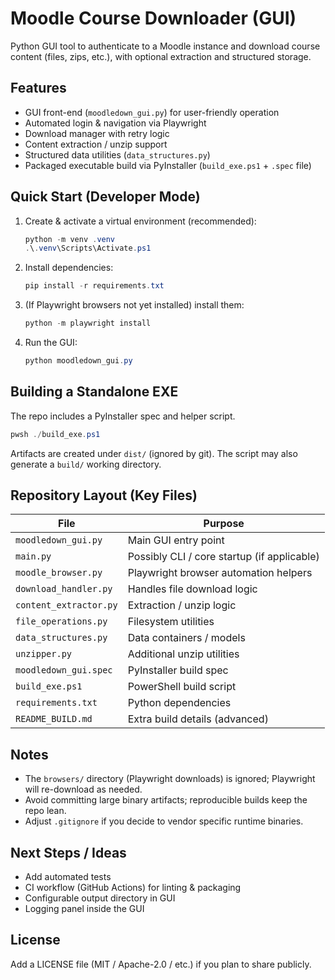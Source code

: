 # Moodle Course Downloader (GUI)

Python GUI tool to authenticate to a Moodle instance and download course content (files, zips, etc.), with optional extraction and structured storage.

## Features

- GUI front-end (`moodledown_gui.py`) for user-friendly operation
- Automated login & navigation via Playwright
- Download manager with retry logic
- Content extraction / unzip support
- Structured data utilities (`data_structures.py`)
- Packaged executable build via PyInstaller (`build_exe.ps1` + `.spec` file)

## Quick Start (Developer Mode)

1. Create & activate a virtual environment (recommended):
   ```powershell
   python -m venv .venv
   .\.venv\Scripts\Activate.ps1
   ```
2. Install dependencies:
   ```powershell
   pip install -r requirements.txt
   ```
3. (If Playwright browsers not yet installed) install them:
   ```powershell
   python -m playwright install
   ```
4. Run the GUI:
   ```powershell
   python moodledown_gui.py
   ```

## Building a Standalone EXE

The repo includes a PyInstaller spec and helper script.

```powershell
pwsh ./build_exe.ps1
```

Artifacts are created under `dist/` (ignored by git). The script may also generate a `build/` working directory.

## Repository Layout (Key Files)

| File | Purpose |
|------|---------|
| `moodledown_gui.py` | Main GUI entry point |
| `main.py` | Possibly CLI / core startup (if applicable) |
| `moodle_browser.py` | Playwright browser automation helpers |
| `download_handler.py` | Handles file download logic |
| `content_extractor.py` | Extraction / unzip logic |
| `file_operations.py` | Filesystem utilities |
| `data_structures.py` | Data containers / models |
| `unzipper.py` | Additional unzip utilities |
| `moodledown_gui.spec` | PyInstaller build spec |
| `build_exe.ps1` | PowerShell build script |
| `requirements.txt` | Python dependencies |
| `README_BUILD.md` | Extra build details (advanced) |

## Notes

- The `browsers/` directory (Playwright downloads) is ignored; Playwright will re-download as needed.
- Avoid committing large binary artifacts; reproducible builds keep the repo lean.
- Adjust `.gitignore` if you decide to vendor specific runtime binaries.

## Next Steps / Ideas

- Add automated tests
- CI workflow (GitHub Actions) for linting & packaging
- Configurable output directory in GUI
- Logging panel inside the GUI

## License

Add a LICENSE file (MIT / Apache-2.0 / etc.) if you plan to share publicly.
